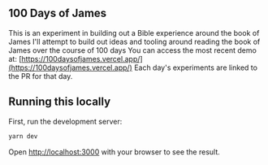 ## 100 Days of James

This is an experiment in building out a Bible experience around the book of James
I'll attempt to build out ideas and tooling around reading the book of James over the course of 100 days
You can access the most recent demo at: [https://100daysofjames.vercel.app/](https://100daysofjames.vercel.app/)
Each day's experiments are linked to the PR for that day.

## Running this locally

First, run the development server:

```bash
yarn dev
```

Open [http://localhost:3000](http://localhost:3000) with your browser to see the result.
